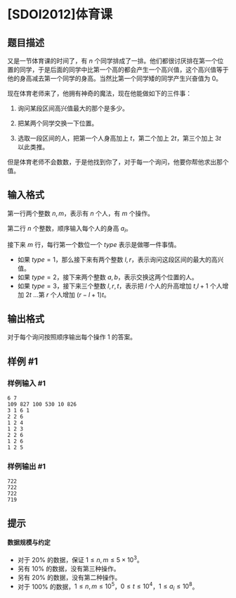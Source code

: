 # [SDOI2012]体育课

## 题目描述

又是一节体育课的时间了，有 $n$ 个同学排成了一排。他们都很讨厌排在第一个位置的同学，于是后面的同学中比第一个高的都会产生一个高兴值，这个高兴值等于他的身高减去第一个同学的身高。当然比第一个同学矮的同学产生兴奋值为 $0$。

现在体育老师来了，他拥有神奇的魔法，现在他能做如下的三件事：

1. 询问某段区间高兴值最大的那个是多少。

2. 把某两个同学交换一下位置。

3. 选取一段区间的人，把第一个人身高加上 $t$，第二个加上 $2t$，第三个加上 $3t$ 以此类推。

但是体育老师不会数数，于是他找到你了，对于每一个询问，他要你帮他求出那个值。


## 输入格式

第一行两个整数 $n,m$，表示有 $n$ 个人，有 $m$ 个操作。

第二行 $n$ 个整数，顺序输入每个人的身高 $a_i$。

接下来 $m$ 行，每行第一个数位一个 $type$ 表示是做哪一件事情。

- 如果 $type=1$，那么接下来有两个整数 $l,r$，表示询问这段区间的最大的高兴值。
- 如果 $type=2$，接下来两个整数 $a,b$，表示交换这两个位置的人。
- 如果 $type=3$，接下来三个整数 $l,r,t$，表示把 $l$ 个人的升高增加 $t$,$l+1$ 个人增加 $2t$ ...第 $r$ 个人增加 $(r-l+1)t$。


## 输出格式

对于每个询问按照顺序输出每个操作 $1$ 的答案。

## 样例 #1

### 样例输入 #1
```
6 7
109 827 100 530 10 826
3 1 6 1
2 2 6
1 2 4
1 2 3
2 2 6
1 2 6
1 2 5
```

### 样例输出 #1

```
722
722
722
719
```

## 提示

#### 数据规模与约定

- 对于 $20\%$ 的数据，保证 $1 \le n,m \le 5 \times 10^3$。
- 另有 $10\%$ 的数据，没有第三种操作。
- 另有 $20\%$ 的数据，没有第二种操作。
- 对于 $100\%$ 的数据，$1 \le n,m \le 10^5$，$0 \le t \le 10^4$，$1 \leq a_i \leq 10^8$。

